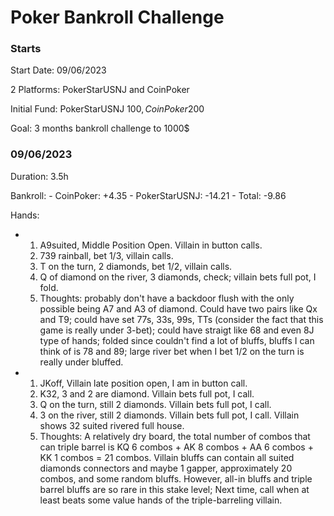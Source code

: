 # Poker Bankroll Challenge

### Starts ###
Start Date: 09/06/2023

2 Platforms: PokerStarUSNJ and CoinPoker

Initial Fund: PokerStarUSNJ 100$, CoinPoker 200$

Goal: 3 months bankroll challenge to 1000$

### 09/06/2023 ###
Duration: 3.5h

Bankroll:
	- CoinPoker: +4.35
	- PokerStarUSNJ: -14.21
	- Total: -9.86

Hands:

- 
	1. A9suited, Middle Position Open. Villain in button calls.
	1. 739 rainball, bet 1/3, villain calls.
	1. T on the turn, 2 diamonds, bet 1/2, villain calls.
	1. Q of diamond on the river, 3 diamonds, check; villain bets full pot, I fold.
	1. Thoughts: probably don't have a backdoor flush with the only possible being A7 and A3 of diamond. Could have two pairs like Qx and T9; could have set 77s, 33s, 99s, TTs (consider the fact that this game is really under 3-bet); could have straigt like 68 and even 8J type of hands; folded since couldn't find a lot of bluffs, bluffs I can think of is 78 and 89; large river bet when I bet 1/2 on the turn is really under bluffed.
-
	1. JKoff, Villain late position open, I am in button call.
	1. K32, 3 and 2 are diamond. Villain bets full pot, I call.
	1. Q on the turn, still 2 diamonds. Villain bets full pot, I call.
	1. 3 on the river, still 2 diamonds. Villain bets full pot, I call. Villain shows 32 suited rivered full house.
	1. Thoughts: A relatively dry board, the total number of combos that can triple barrel is KQ 6 combos + AK 8 combos + AA 6 combos + KK 1 combos = 21 combos. Villain bluffs can contain all suited diamonds connectors and maybe 1 gapper, approximately 20 combos, and some random bluffs. However, all-in bluffs and triple barrel bluffs are so rare in this stake level; Next time, call when at least beats some value hands of the triple-barreling villain.
